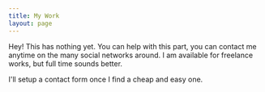 ```yaml
---
title: My Work
layout: page
---
```



Hey! This has nothing yet.
You can help with this part, you can contact me anytime on the many social networks around.
I am available for freelance works, but full time sounds better.

I'll setup a contact form once I find a cheap and easy one.



